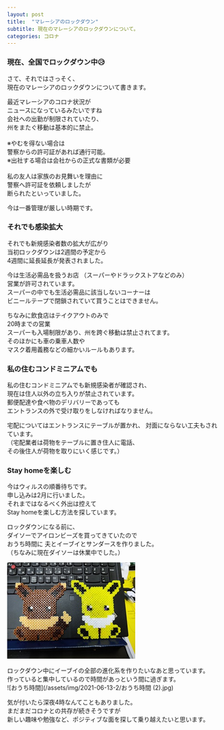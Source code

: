 ```yaml
---
layout: post
title:  "マレーシアのロックダウン"
subtitle: 現在のマレーシアのロックダウンについて。
categories: コロナ
---
```

### 現在、全国でロックダウン中😥

さて、それではさっそく、<br>
現在のマレーシアのロックダウンについて書きます。

最近マレーシアのコロナ状況が<br>
ニュースになっているみたいですね<br>
会社への出勤が制限されていたり、<br>
州をまたぐ移動は基本的に禁止。<br>
<br>
※やむを得ない場合は<br>
警察からの許可証があれば通行可能。<br>
※出社する場合は会社からの正式な書類が必要<br>
<br>
私の友人は家族のお見舞いを理由に<br>
警察へ許可証を依頼しましたが<br>
断られたといっていました。<br>

今は一番管理が厳しい時期です。<br>

### それでも感染拡大
それでも新規感染者数の拡大が広がり<br>
当初ロックダウンは2週間の予定から<br>
4週間に延長延長が発表されました。

今は生活必需品を扱うお店
（スーパーやドラックストアなどのみ）<br>
営業が許可されています。<br>
スーパーの中でも生活必需品に該当しないコーナーは<br>
ビニールテープで閉鎖されていて買うことはできません。<br>

ちなみに飲食店はテイクアウトのみで<br>
20時までの営業<br>
スーパーも入場制限があり、州を跨ぐ移動は禁止されてます。<br>
そのほかにも車の乗車人数や<br>
マスク着用義務などの細かいルールもあります。<br>

### 私の住むコンドミニアムでも
私の住むコンドミニアムでも新規感染者が確認され、<br>
現在は住人以外の立ち入りが禁止されています。<br>
郵便配達や食べ物のデリバリーであっても<br>
エントランスの外で受け取りをしなければなりません。<br>

宅配についてはエントランスにテーブルが置かれ、
対面にならない工夫もされています。<br>
（宅配業者は荷物をテーブルに置き住人に電話、<br>
その後住人が荷物を取りにいく感じです。）

### Stay homeを楽しむ
今はウィルスの順番待ちです。<br>
申し込みは2月に行いました。<br>
それまではなるべく外出は控えて<br>
Stay homeを楽しむ方法を探しています。<br>

ロックダウンになる前に、<br>
ダイソーでアイロンビーズを買ってきていたので<br>
おうち時間に 夫とイーブイとサンダースを作りました。<br>
（ちなみに現在ダイソーは休業中でした。）<br>

![おうち時間](/assets/img/2021-06-13-2/おうち時間.jpg)

ロックダウン中にイーブイの全部の進化系を作りたいなあと思っています。<br>
作っていると集中しているので時間があっという間に過ぎます。<br>
![おうち時間](/assets/img/2021-06-13-2/おうち時間 (2).jpg)

気が付いたら深夜4時なんてこともありました。<br>
まだまだコロナとの共存が続きそうですが<br>
新しい趣味や勉強など、ポジティブな面を探して乗り越えたいと思います。<br>

